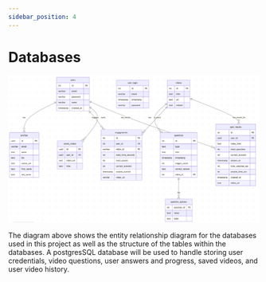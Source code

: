 ```yaml
---
sidebar_position: 4
---
```


# Databases

![alt text](image-3.png)

The diagram above shows the entity relationship diagram for the databases used in this project as well as the structure of the tables within the databases. A postgresSQL database will be used to handle storing user credentials, video questions, user answers and progress, saved videos, and user video history.